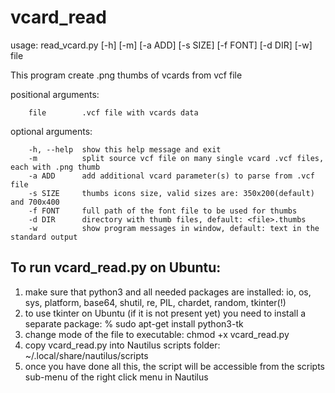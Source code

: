 # vcard_read

usage: read_vcard.py [-h] [-m] [-a ADD] [-s SIZE] [-f FONT] [-d DIR] [-w] file

This program create .png thumbs of vcards from vcf file

positional arguments:

		file        .vcf file with vcards data

optional arguments:

		-h, --help  show this help message and exit 
		-m          split source vcf file on many single vcard .vcf files, each with .png thumb
		-a ADD      add additional vcard parameter(s) to parse from .vcf file
		-s SIZE     thumbs icons size, valid sizes are: 350x200(default) and 700x400
		-f FONT     full path of the font file to be used for thumbs
		-d DIR      directory with thumb files, default: <file>.thumbs
		-w          show program messages in window, default: text in the standard output


To run vcard_read.py on Ubuntu:
-------------------------------
1) make sure that python3 and all needed packages are installed: 
	io, os, sys, platform, base64, shutil, re, PIL, chardet, random, tkinter(!)
2) to use tkinter on Ubuntu (if it is not present yet) you  need to install a separate package:
    % sudo apt-get install python3-tk
3) change mode of the file to executable:  chmod +x vcard_read.py
4) copy vcard_read.py into Nautilus scripts folder: ~/.local/share/nautilus/scripts
5) once you have done all this, the script will be accessible from the scripts sub-menu of the right click menu in Nautilus